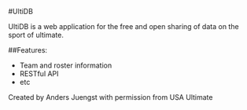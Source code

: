#UltiDB

UltiDB is a web application for the free and open sharing of data on the sport of ultimate.

##Features:

- Team and roster information
- RESTful API
- etc


Created by Anders Juengst with permission from USA Ultimate